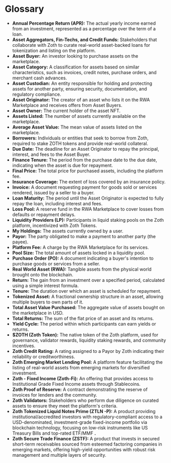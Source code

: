 # Glossary

* **Annual Percentage Return (APR):** The actual yearly income earned from an investment, represented as a percentage over the term of a loan.
* **Asset Aggregators, Fin-Techs, and Credit Funds:** Stakeholders that collaborate with Zoth to curate real-world asset-backed loans for tokenization and listing on the platform.
* **Asset Buyer:** An investor looking to purchase assets on the marketplace.
* **Asset Category:** A classification for assets based on similar characteristics, such as invoices, credit notes, purchase orders, and merchant cash advances.
* **Asset Custodian:** An entity responsible for holding and protecting assets for another party, ensuring security, documentation, and regulatory compliance.
* **Asset Originator:** The creator of an asset who lists it on the RWA Marketplace and receives offers from Asset Buyers.
* **Asset Owner:** The current holder of the asset NFT.
* **Assets Listed:** The number of assets currently available on the marketplace.
* **Average Asset Value:** The mean value of assets listed on the marketplace.
* **Borrowers:** Individuals or entities that seek to borrow from Zoth, required to stake ZOTH tokens and provide real-world collateral.
* **Due Date:** The deadline for an Asset Originator to repay the principal, interest, and fees to the Asset Buyer.
* **Finance Tenure:** The period from the purchase date to the due date, indicating when the asset is due for repayment.
* **Final Price:** The total price for purchased assets, including the platform fee.
* **Insurance Coverage:** The extent of loss covered by an insurance policy.
* **Invoice:** A document requesting payment for goods sold or services rendered, issued by a seller to a buyer.
* **Loan Maturity:** The period until the Asset Originator is expected to fully repay the loan, including interest and fees.
* **Loss Pool:** A reserve fund in the RWA Marketplace to cover losses from defaults or repayment delays.
* **Liquidity Providers (LP):** Participants in liquid staking pools on the Zoth platform, incentivized with Zoth Tokens.
* **My Holdings:** The assets currently owned by a user.
* **Payor:** The party obligated to make a payment to another party (the payee).
* **Platform Fee:** A charge by the RWA Marketplace for its services.
* **Pool Size:** The total amount of assets locked in a liquidity pool.
* **Purchase Order (PO):** A document indicating a buyer's intention to purchase goods or services from a seller.
* **Real World Asset (RWA):** Tangible assets from the physical world brought onto the blockchain.
* **Return:** The gain from an investment over a specified period, calculated using a simple interest formula.
* **Tenure:** The duration over which an asset is scheduled for repayment.
* **Tokenized Asset:** A fractional ownership structure in an asset, allowing multiple buyers to own parts of it.
* **Total Asset Value Purchased:** The aggregate value of assets bought on the marketplace in USD.
* **Total Returns:** The sum of the flat price of an asset and its returns.
* **Yield Cycle:** The period within which participants can earn yields or returns.
* **$ZOTH (Zoth Token):** The native token of the Zoth platform, used for governance, validator rewards, liquidity staking rewards, and community incentives.
* **Zoth Credit Rating:** A rating assigned to a Payor by Zoth indicating their reliability or creditworthiness.
* **Zoth Emerging Market Lending Pool:** A platform feature facilitating the listing of real-world assets from emerging markets for diversified investment.
* **Zoth - Fixed Income (Zoth-Fi):** An offering that provides access to Institutional Grade Fixed Income assets through Stablecoins.
* **Zoth Proof of Reserve:** A contract demonstrating the reserve of invoices for lenders and the community.
* **Zoth Validators:** Stakeholders who perform due diligence on curated assets to ensure they meet the platform's criteria.
* **Zoth Tokenized Liquid Notes Prime (ZTLN -P):** A product providing institutional/accredited investors with regulatory-compliant access to a USD-denominated, investment-grade fixed-income portfolio via blockchain technology, focusing on low-risk instruments like US Treasury Bills and top-rated ETF/MMF **.**
* **Zoth Secure Trade Finance (ZSTF):** A product that invests in secured short-term receivables sourced from esteemed factoring companies in emerging markets, offering high-yield opportunities with robust risk management and multiple layers of security.
